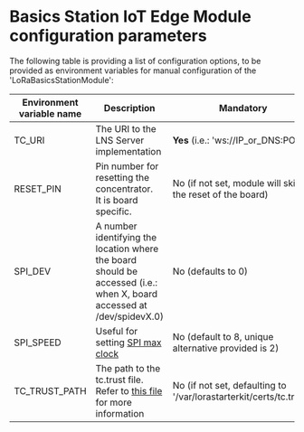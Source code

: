 # Basics Station IoT Edge Module configuration parameters

The following table is providing a list of configuration options, to be provided as environment variables for manual configuration of the 'LoRaBasicsStationModule':

| Environment variable name | Description                                                  | Mandatory                                                    |
| ------------------------- | ------------------------------------------------------------ | ------------------------------------------------------------ |
| TC_URI                    | The URI to the LNS Server implementation                     | **Yes** (i.e.: 'ws://IP_or_DNS:PORT')                          |
| RESET_PIN                 | Pin number for resetting the concentrator. </br> It is board specific. | No (if not set, module will skip the reset of the board)     |
| SPI_DEV                   | A number identifying the location where the board should be accessed (i.e.: when X, board accessed at /dev/spidevX.0) | No (defaults to 0)                                           |
| SPI_SPEED                 | Useful for setting [SPI max clock](https://github.com/Lora-net/lora_gateway/blob/master/libloragw/src/loragw_spi.native.c) | No (default to 8, unique alternative provided is 2)          |
| TC_TRUST_PATH             | The path to the tc.trust file. Refer to [this file](.\station-credential-management.md) for more information | No (if not set, defaulting to '/var/lorastarterkit/certs/tc.trust') |

